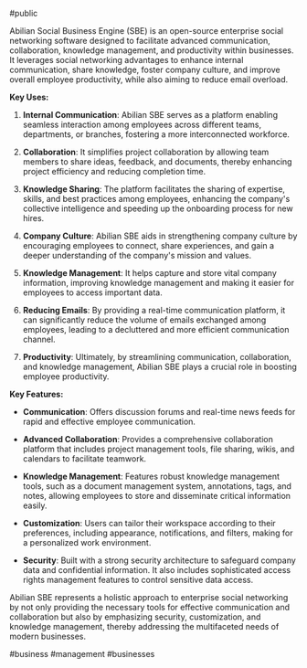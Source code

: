 #public 

Abilian Social Business Engine (SBE) is an open-source enterprise social networking software designed to facilitate advanced communication, collaboration, knowledge management, and productivity within businesses. It leverages social networking advantages to enhance internal communication, share knowledge, foster company culture, and improve overall employee productivity, while also aiming to reduce email overload.

**Key Uses:**

1. **Internal Communication**: Abilian SBE serves as a platform enabling seamless interaction among employees across different teams, departments, or branches, fostering a more interconnected workforce.
   
2. **Collaboration**: It simplifies project collaboration by allowing team members to share ideas, feedback, and documents, thereby enhancing project efficiency and reducing completion time.

3. **Knowledge Sharing**: The platform facilitates the sharing of expertise, skills, and best practices among employees, enhancing the company's collective intelligence and speeding up the onboarding process for new hires.

4. **Company Culture**: Abilian SBE aids in strengthening company culture by encouraging employees to connect, share experiences, and gain a deeper understanding of the company's mission and values.

5. **Knowledge Management**: It helps capture and store vital company information, improving knowledge management and making it easier for employees to access important data.

6. **Reducing Emails**: By providing a real-time communication platform, it can significantly reduce the volume of emails exchanged among employees, leading to a decluttered and more efficient communication channel.

7. **Productivity**: Ultimately, by streamlining communication, collaboration, and knowledge management, Abilian SBE plays a crucial role in boosting employee productivity.

**Key Features:**

- **Communication**: Offers discussion forums and real-time news feeds for rapid and effective employee communication.

- **Advanced Collaboration**: Provides a comprehensive collaboration platform that includes project management tools, file sharing, wikis, and calendars to facilitate teamwork.

- **Knowledge Management**: Features robust knowledge management tools, such as a document management system, annotations, tags, and notes, allowing employees to store and disseminate critical information easily.

- **Customization**: Users can tailor their workspace according to their preferences, including appearance, notifications, and filters, making for a personalized work environment.

- **Security**: Built with a strong security architecture to safeguard company data and confidential information. It also includes sophisticated access rights management features to control sensitive data access.

Abilian SBE represents a holistic approach to enterprise social networking by not only providing the necessary tools for effective communication and collaboration but also by emphasizing security, customization, and knowledge management, thereby addressing the multifaceted needs of modern businesses.

<!-- Keywords -->
#business #management #businesses
<!-- /Keywords -->
